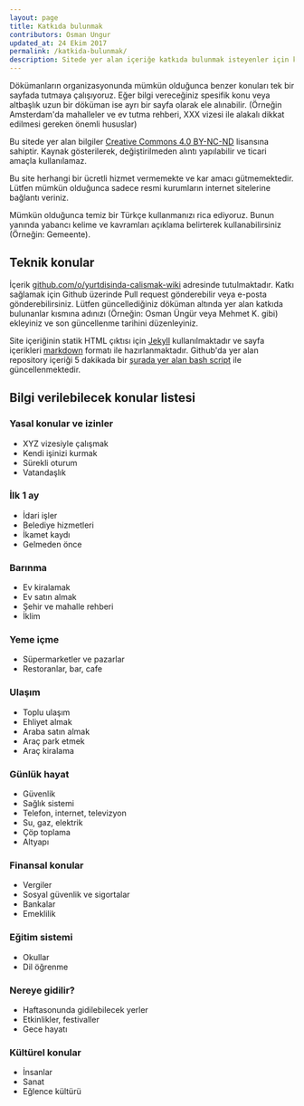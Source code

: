 ```yaml
---
layout: page
title: Katkıda bulunmak
contributors: Osman Ungur
updated_at: 24 Ekim 2017
permalink: /katkida-bulunmak/
description: Sitede yer alan içeriğe katkıda bulunmak isteyenler için kısa bir rehber
---
```


Dökümanların organizasyonunda mümkün olduğunca benzer konuları tek bir sayfada tutmaya çalışıyoruz. 
Eğer bilgi vereceğiniz spesifik konu veya altbaşlık uzun bir döküman ise ayrı bir sayfa olarak ele alınabilir. 
(Örneğin Amsterdam'da mahalleler ve ev tutma rehberi, XXX vizesi ile alakalı dikkat edilmesi gereken önemli hususlar)

Bu sitede yer alan bilgiler [Creative Commons 4.0 BY-NC-ND](https://creativecommons.org/licenses/by-nc-nd/4.0/) 
lisansına sahiptir. Kaynak gösterilerek, değiştirilmeden alıntı yapılabilir ve ticari amaçla kullanılamaz.

Bu site herhangi bir ücretli hizmet vermemekte ve kar amacı gütmemektedir. Lütfen mümkün olduğunca sadece resmi 
kurumların internet sitelerine bağlantı veriniz.

Mümkün olduğunca temiz bir Türkçe kullanmanızı rica ediyoruz. Bunun yanında yabancı kelime ve kavramları açıklama 
belirterek kullanabilirsiniz (Örneğin: Gemeente).

## Teknik konular

İçerik [github.com/o/yurtdisinda-calismak-wiki](https://github.com/o/yurtdisinda-calismak-wiki) adresinde tutulmaktadır. 
Katkı sağlamak için Github üzerinde Pull request gönderebilir veya e-posta gönderebilirsiniz. 
Lütfen güncellediğiniz döküman altında yer alan katkıda bulunanlar kısmına adınızı (Örneğin: Osman Üngür 
veya Mehmet K. gibi) ekleyiniz ve son güncellenme tarihini düzenleyiniz.

Site içeriğinin statik HTML çıktısı için [Jekyll](https://jekyllrb.com) kullanılmaktadır ve sayfa içerikleri [markdown](https://daringfireball.net/projects/markdown/) formatı ile hazırlanmaktadır. Github'da yer alan repository içeriği
5 dakikada bir [şurada yer alan bash script](https://github.com/o/yurtdisinda-calismak-wiki/blob/master/build-tools/release.sh) 
ile güncellenmektedir.

## Bilgi verilebilecek konular listesi

### Yasal konular ve izinler
* XYZ vizesiyle çalışmak
* Kendi işinizi kurmak
* Sürekli oturum
* Vatandaşlık

### İlk 1 ay
* İdari işler
* Belediye hizmetleri
* İkamet kaydı
* Gelmeden önce

### Barınma
* Ev kiralamak
* Ev satın almak
* Şehir ve mahalle rehberi
* İklim

### Yeme içme
* Süpermarketler ve pazarlar
* Restoranlar, bar, cafe 

### Ulaşım
* Toplu ulaşım
* Ehliyet almak
* Araba satın almak
* Araç park etmek
* Araç kiralama
    
### Günlük hayat  
* Güvenlik
* Sağlık sistemi
* Telefon, internet, televizyon
* Su, gaz, elektrik
* Çöp toplama
* Altyapı

### Finansal konular 
* Vergiler
* Sosyal güvenlik ve sigortalar
* Bankalar
* Emeklilik

### Eğitim sistemi
* Okullar
* Dil öğrenme

### Nereye gidilir?
* Haftasonunda gidilebilecek yerler
* Etkinlikler, festivaller
* Gece hayatı

### Kültürel konular
* İnsanlar 
* Sanat
* Eğlence kültürü
